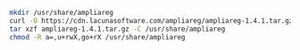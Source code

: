 ﻿```sh
mkdir /usr/share/ampliareg
curl -O https://cdn.lacunasoftware.com/ampliareg/ampliareg-1.4.1.tar.gz
tar xzf ampliareg-1.4.1.tar.gz -C /usr/share/ampliareg
chmod -R a=,u+rwX,go+rX /usr/share/ampliareg
```
